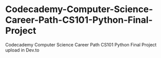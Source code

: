 # Codecademy-Computer-Science-Career-Path-CS101-Python-Final-Project
Codecademy Computer Science Career Path CS101 Python Final Project upload in Dev.to
